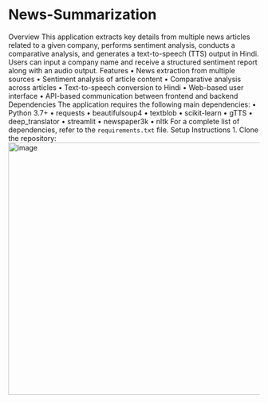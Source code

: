# News-Summarization
Overview
This application extracts key details from multiple news articles related to a given company, performs sentiment analysis, conducts a comparative analysis, and generates a text-to-speech (TTS) output in Hindi. Users can input a company name and receive a structured sentiment report along with an audio output.
Features
	•	News extraction from multiple sources
	•	Sentiment analysis of article content
	•	Comparative analysis across articles
	•	Text-to-speech conversion to Hindi
	•	Web-based user interface
	•	API-based communication between frontend and backend
Dependencies
The application requires the following main dependencies:
	•	Python 3.7+
	•	requests
	•	beautifulsoup4
	•	textblob
	•	scikit-learn
	•	gTTS
	•	deep_translator
	•	streamlit
  •	newspaper3k
	•	nltk
For a complete list of dependencies, refer to the `requirements.txt` file.
Setup Instructions
	1.	Clone the repository:
 <img width="507" alt="image" src="https://github.com/user-attachments/assets/f06695e1-c61e-4e81-b7ab-f8a760d10e22" />
